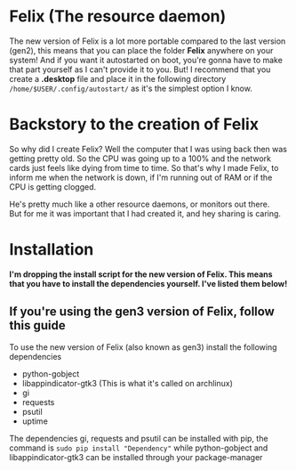 # Felix (The resource daemon)

The new version of Felix is a lot more portable compared to the last version (gen2), this means that you can place the folder <b>Felix</b> anywhere on your system! And if you want it autostarted on boot, you're gonna have to make that part yourself as I can't provide it to you. But! I recommend that you create a <b>.desktop</b> file and place it in the following directory `/home/$USER/.config/autostart/` as it's the simplest option I know.

# Backstory to the creation of Felix

So why did I create Felix?
Well the computer that I was using back then was getting pretty old. So the CPU was going up to a 100% and
the network cards just feels like dying from time to time. 
So that's why I made Felix, to inform me when the network is down, if I'm running out of RAM or if the CPU is getting clogged.

He's pretty much like a other resource daemons, or monitors out there.<br>
But for me it was important that I had created it, and hey sharing is caring.

# Installation
<b>I'm dropping the install script for the new version of Felix. This means that you have to install the dependencies yourself. I've listed them below!</b>

## If you're using the gen3 version of Felix, follow this guide
To use the new version of Felix (also known as gen3) install the following dependencies

* python-gobject
* libappindicator-gtk3 (This is what it's called on archlinux)
* gi
* requests
* psutil
* uptime

The dependencies gi, requests and psutil can be installed with pip, the command is `sudo pip install "Dependency"` while python-gobject and libappindicator-gtk3 can be installed through your package-manager
